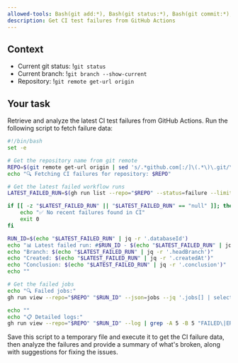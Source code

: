 ```yaml
---
allowed-tools: Bash(git add:*), Bash(git status:*), Bash(git commit:*), Bash(*)
description: Get CI test failures from GitHub Actions
---
```


## Context

- Current git status: !`git status`
- Current branch: !`git branch --show-current`
- Repository: !`git remote get-url origin`

## Your task

Retrieve and analyze the latest CI test failures from GitHub Actions. Run the following script to fetch failure data:

```bash
#!/bin/bash
set -e

# Get the repository name from git remote
REPO=$(git remote get-url origin | sed 's/.*github.com[:/]\(.*\)\.git/\1/')
echo "🔍 Fetching CI failures for repository: $REPO"

# Get the latest failed workflow runs
LATEST_FAILED_RUN=$(gh run list --repo="$REPO" --status=failure --limit=1 --json=databaseId,displayTitle,headBranch,createdAt,conclusion --jq '.[0]')

if [[ -z "$LATEST_FAILED_RUN" || "$LATEST_FAILED_RUN" == "null" ]]; then
    echo "✅ No recent failures found in CI"
    exit 0
fi

RUN_ID=$(echo "$LATEST_FAILED_RUN" | jq -r '.databaseId')
echo "📊 Latest failed run: #$RUN_ID - $(echo "$LATEST_FAILED_RUN" | jq -r '.displayTitle')"
echo "Branch: $(echo "$LATEST_FAILED_RUN" | jq -r '.headBranch')"
echo "Created: $(echo "$LATEST_FAILED_RUN" | jq -r '.createdAt')"
echo "Conclusion: $(echo "$LATEST_FAILED_RUN" | jq -r '.conclusion')"
echo ""

# Get the failed jobs
echo "🔍 Failed jobs:"
gh run view --repo="$REPO" "$RUN_ID" --json=jobs --jq '.jobs[] | select(.conclusion=="failure") | {name: .name, conclusion: .conclusion, steps: [.steps[] | select(.conclusion=="failure") | {name: .name, conclusion: .conclusion, number: .number}]}' | jq -r '.name + ": " + (.steps | map(.name + " (step " + (.number | tostring) + ")") | join(", "))'

echo ""
echo "📋 Detailed logs:"
gh run view --repo="$REPO" "$RUN_ID" --log | grep -A 5 -B 5 "FAILED\|ERROR\|AssertionError\|failed" | head -50
```

Save this script to a temporary file and execute it to get the CI failure data, then analyze the failures and provide a summary of what's broken, along with suggestions for fixing the issues.